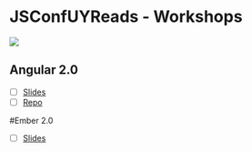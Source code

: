 JSConfUYReads - Workshops
=========================

![](https://jsconf.uy/images/base/small-logo.svg)

## Angular 2.0

- [ ] [Slides](https://t.co/Yyg0ZZaY3m)
- [ ] [Repo](https://t.co/6dqFuy3960)

#Ember 2.0

- [ ] [Slides](https://docs.google.com/presentation/d/1EX0ft7RjVl3k_ijEnU3apyeWpUOgtjLo0c8JjpyGza0/edit)
